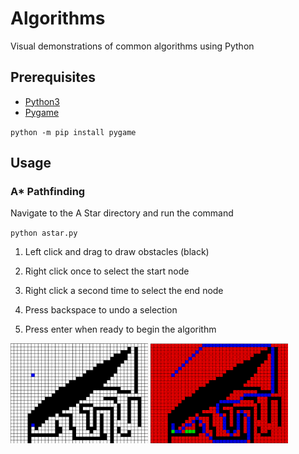 # Algorithms

Visual demonstrations of common algorithms using Python

## Prerequisites
* [Python3](https://www.python.org/downloads)
* [Pygame](https://www.pygame.org/wiki/GettingStarted)

`python -m pip install pygame`

## Usage

### A* Pathfinding

Navigate to the A Star directory and run the command

`python astar.py`

1. Left click and drag to draw obstacles (black)

2. Right click once to select the start node

3. Right click a second time to select the end node

4. Press backspace to undo a selection

5. Press enter when ready to begin the algorithm

<img src="/A%20Star/images/start.png" alt="Start" width="220" height="160"/>

<img src="/A%20Star/images/end.png" alt="End" width="220" height="160"/>
